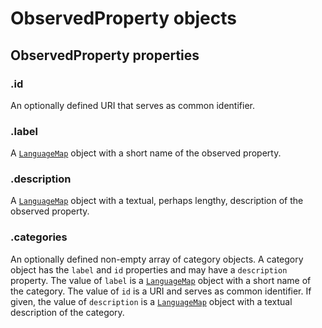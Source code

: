 # ObservedProperty objects

## ObservedProperty properties

### .id

An optionally defined URI that serves as common identifier.

### .label

A [`LanguageMap`](LanguageMap.md) object with a short name of the observed property.

### .description

A [`LanguageMap`](LanguageMap.md) object with a textual, perhaps lengthy, description of the observed property.

### .categories

An optionally defined non-empty array of category objects. A category object has the `label` and `id` properties and may have a `description`  property. The value of `label` is a [`LanguageMap`](LanguageMap.md) object with a short name of the category. The value of `id` is a URI and serves as common identifier. If given, the value of `description` is a [`LanguageMap`](LanguageMap.md) object with a textual description of the category.
